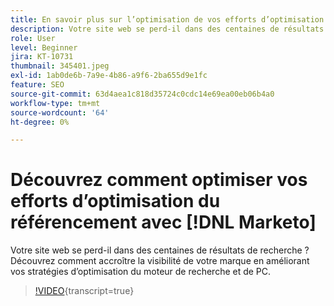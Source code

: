 ```yaml
---
title: En savoir plus sur l’optimisation de vos efforts d’optimisation pour les moteurs de recherche avec  [!DNL Marketo]
description: Votre site web se perd-il dans des centaines de résultats de recherche ? Découvrez comment accroître la visibilité de votre marque en améliorant vos stratégies d’optimisation du moteur de recherche et de PC.
role: User
level: Beginner
jira: KT-10731
thumbnail: 345401.jpeg
exl-id: 1ab0de6b-7a9e-4b86-a9f6-2ba655d9e1fc
feature: SEO
source-git-commit: 63d4aea1c818d35724c0cdc14e69ea00eb06b4a0
workflow-type: tm+mt
source-wordcount: '64'
ht-degree: 0%

---
```


# Découvrez comment optimiser vos efforts d’optimisation du référencement avec [!DNL Marketo]

Votre site web se perd-il dans des centaines de résultats de recherche ? Découvrez comment accroître la visibilité de votre marque en améliorant vos stratégies d’optimisation du moteur de recherche et de PC.

>[!VIDEO](https://video.tv.adobe.com/v/345401/?quality=12&learn=on){transcript=true}

